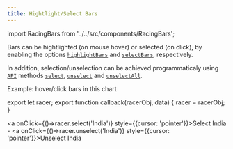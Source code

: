 ```yaml
---
title: Hightlight/Select Bars
---
```


import RacingBars from '../../src/components/RacingBars';

Bars can be hightlighted (on mouse hover) or selected (on click),
by enabling the options [`highlightBars`](../documentation/options.md#highlightbars) and [`selectBars`](../documentation/options.md#selectbars), respectively.

In addition, selection/unselection can be achieved programmaticaly using [`API`](../documentation/api.md) methods [`select`](../documentation/api.md#selectname-string--void), [`unselect`](../documentation/api.md#unselectname-string--void) and [`unselectAll`](../documentation/api.md#unselectall--void).

Example: hover/click bars in this chart

export let racer;
export function callback(racerObj, data) {
racer = racerObj;
}

<a onClick={()=>racer.select('India')} style={{cursor: 'pointer'}}>Select India</a> -
<a onClick={()=>racer.unselect('India')} style={{cursor: 'pointer'}}>Unselect India</a>

<div className="gallery">
  <RacingBars
    dataUrl="/data/population.csv"
    dataType="csv"
    title="World Population"
    highlightBars={true}
    selectBars={true}
    callback={callback}
  />
</div>

